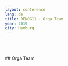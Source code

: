 ```yaml
---
layout: conference
lang: de
title: DENOG11 - Orga Team
year: 2019
city: Hamburg
---
```


<br>
<br>
<br>
## Orga Team
<br>
<br>
